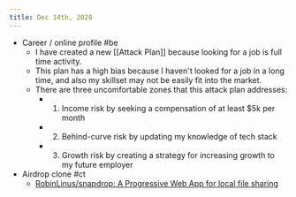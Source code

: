 ```yaml
---
title: Dec 14th, 2020
---
```


- Career / online profile #be
	- I have created a new [[Attack Plan]] because looking for a job is full time activity.
	- This plan has a high bias because I haven't looked for a job in a long time, and also my skillset may not be easily fit into the market.
	- There are three uncomfortable zones that this attack plan addresses:
		- 1. Income risk by seeking a compensation of at least $5k per month
		- 2. Behind-curve risk by updating my knowledge of tech stack
		- 3. Growth risk by creating 
		   a strategy for increasing growth to my future employer
- Airdrop clone #ct
	- [RobinLinus/snapdrop: A Progressive Web App for local file sharing](https://github.com/RobinLinus/snapdrop)